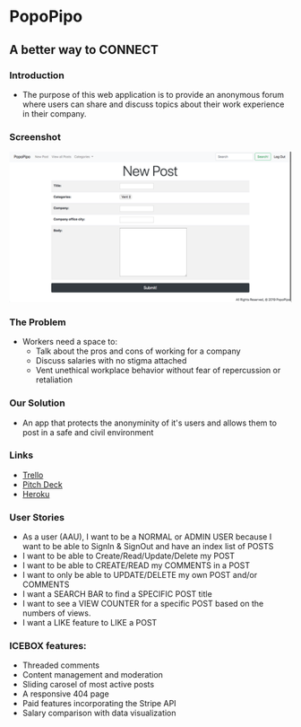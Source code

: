 # PopoPipo

## A better way to CONNECT

### Introduction
- The purpose of this web application is to provide an anonymous forum where users can share and discuss topics about their work experience in their company.

### Screenshot
![ScreenShot](staticfiles/images/popopipoSS.png)

### The Problem
- Workers need a space to:
	- Talk about the pros and cons of working for a company
	- Discuss salaries with no stigma attached
	- Vent unethical workplace behavior without fear of repercussion or retaliation

### Our Solution
- An app that protects the anonyminity of it's users and allows them to post in a safe and civil environment

### Links
- [Trello](https://trello.com/b/ARZrtXpf/popopipo-board)
- [Pitch Deck](https://docs.google.com/presentation/d/1CbD-Lmh8Juw45oZl10vWsDRVLaolzaLF2_E1RR1xqps/edit#slide=id.p)
- [Heroku](https://popopipo.herokuapp.com)

### User Stories
- As a user (AAU), I want to be a NORMAL or ADMIN USER because I want to be able to SignIn & SignOut and have an index list of POSTS
- I want to be able to Create/Read/Update/Delete my POST
- I want to be able to CREATE/READ my COMMENTS in a POST
- I want to only be able to UPDATE/DELETE my own POST and/or COMMENTS
- I want a SEARCH BAR to find a SPECIFIC POST title
- I want to see a VIEW COUNTER for a specific POST based on the numbers of views.
- I want a LIKE feature to LIKE a POST

### ICEBOX features:
- Threaded comments
- Content management and moderation
- Sliding carosel of most active posts
- A responsive 404 page
- Paid features incorporating the Stripe API
- Salary comparison with data visualization 
